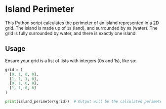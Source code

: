 # Island Perimeter

This Python script calculates the perimeter of an island represented in a 2D grid. The island is made up of `1`s (land), and surrounded by `0`s (water). The grid is fully surrounded by water, and there is exactly one island.

## Usage

Ensure your grid is a list of lists with integers (0s and 1s), like so:

```python
grid = [
  [0, 1, 0, 0],
  [1, 1, 1, 0],
  [0, 1, 0, 0],
  [1, 1, 0, 0]
]

print(island_perimeter(grid))  # Output will be the calculated perimeter
